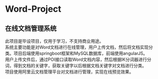 # Word-Project
## 在线文档管理系统
此项目是毕设项目，仅用于学习，不支持商业用途。</br>
系统主要功能是对Word文档进行在线管理，用户上传文档，然后将文档实现分类。项目后端使用springboot框架和MySQL数据库，前端使用angularJS。</br>
用户上传文件后，通过POI接口读取Word文档内容，然后根据IK分词器进行分词，得到文档的关键字，获取关键字以后根据文档关键字对文档进行分类。</br>
项目使用阿里云文档管理平台对文档进行管理，实现在线预览效果。
